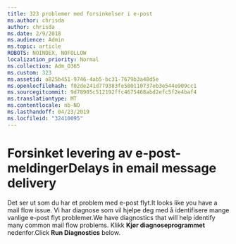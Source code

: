 ```yaml
---
title: 323 problemer med forsinkelser i e-post
ms.author: chrisda
author: chrisda
ms.date: 2/9/2018
ms.audience: Admin
ms.topic: article
ROBOTS: NOINDEX, NOFOLLOW
localization_priority: Normal
ms.collection: Adm_O365
ms.custom: 323
ms.assetid: a825b451-9746-4ab5-bc31-7679b3a48d5e
ms.openlocfilehash: f02de241d779383fe580110737eb3e544e909cc1
ms.sourcegitcommit: 9d78905c512192ffc4675468abd2efc5f2e4baf4
ms.translationtype: MT
ms.contentlocale: nb-NO
ms.lasthandoff: 04/23/2019
ms.locfileid: "32410095"
---
```

# <a name="delays-in-email-message-delivery"></a><span data-ttu-id="d04e6-102">Forsinket levering av e-post-meldinger</span><span class="sxs-lookup"><span data-stu-id="d04e6-102">Delays in email message delivery</span></span>

<span data-ttu-id="d04e6-103">Det ser ut som du har et problem med e-post flyt.</span><span class="sxs-lookup"><span data-stu-id="d04e6-103">It looks like you have a mail flow issue.</span></span> <span data-ttu-id="d04e6-104">Vi har diagnose som vil hjelpe deg med å identifisere mange vanlige e-post flyt problemer.</span><span class="sxs-lookup"><span data-stu-id="d04e6-104">We have diagnostics that will help identify many common mail flow problems.</span></span> <span data-ttu-id="d04e6-105">Klikk **Kjør diagnoseprogrammet** nedenfor.</span><span class="sxs-lookup"><span data-stu-id="d04e6-105">Click **Run Diagnostics** below.</span></span>
